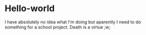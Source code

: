 # Hello-world

I have absolutely no idea what I'm doing but aparently I need to do something for a school project.
Death is a virtue ;w;

